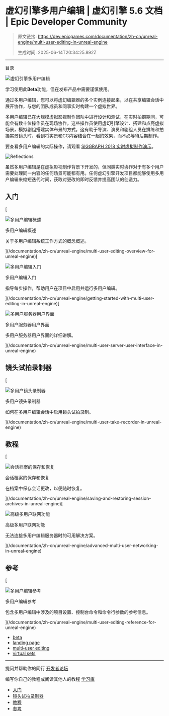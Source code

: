 # 虚幻引擎多用户编辑 | 虚幻引擎 5.6 文档 | Epic Developer Community

> 原文链接: https://dev.epicgames.com/documentation/zh-cn/unreal-engine/multi-user-editing-in-unreal-engine
> 
> 生成时间: 2025-06-14T20:34:25.892Z

---

目录

![虚幻引擎多用户编辑](https://dev.epicgames.com/community/api/documentation/image/0817da73-7196-4d9a-8f3c-75cb5f81de54?resizing_type=fill&width=1920&height=335)

学习使用此**Beta**功能，但在发布产品中需要谨慎使用。

通过多用户编辑，您可以将虚幻编辑器的多个实例连接起来，以在共享编辑会话中展开协作，与您的团队成员和同事实时构建一个虚拟世界。

多用户编辑已在大规模虚拟影视制作团队中进行设计和测试，在实时拍摄期间，可能会有数十位操作员在现场协作。这些操作员使用虚幻引擎设计、搭建和点亮虚拟场景，模拟剧组搭建实体布景的方式。这有助于导演、演员和剧组人员在排练和拍摄实景镜头时，看到将实景和CG内容结合在一起的效果，而不必等待后期制作。

要查看多用户编辑的实际操作，请观看 [SIGGRAPH 2018 实时虚拟制作演示](https://www.unrealengine.com/en-US/blog/multi-user-collaboration-and-unreal-engine-real-time-production)。

![Reflections](https://d1iv7db44yhgxn.cloudfront.net/documentation/images/78461cf4-5753-4f0b-af4d-37e7c64cc6c9/reflections.png "Reflections")

虽然多用户编辑是在虚拟影视制作背景下开发的，但同类实时协作对于有多个用户需要处理同一内容的任何场景可能都有用。任何虚幻引擎开发项目都能够使用多用户编辑来缩短迭代时间，获取对更改的即时反馈并提高团队的创造力。

## 入门

[

![多用户编辑概述](https://d1iv7db44yhgxn.cloudfront.net/documentation/images/d68872c2-9c11-402b-8b15-8e3aedda746d/multiuserediting-workflow-topic.png)

多用户编辑概述

关于多用户编辑系统工作方式的概念概述。





](/documentation/zh-cn/unreal-engine/multi-user-editing-overview-for-unreal-engine)[

![多用户编辑入门](https://d1iv7db44yhgxn.cloudfront.net/documentation/images/2636c5c4-7ac1-414a-98a0-ee7c761a43ca/multiuserediting-qs-topic.png)

多用户编辑入门

指导每步操作，帮助用户在项目中启用并运行多用户编辑。





](/documentation/zh-cn/unreal-engine/getting-started-with-multi-user-editing-in-unreal-engine)[

![多用户服务器用户界面](https://d1iv7db44yhgxn.cloudfront.net/documentation/images/2d0445e0-d3ad-4368-b37f-38891b0fe36b/multi-user-server-topic-image.png)

多用户服务器用户界面

多用户服务器用户界面的详细讲解。





](/documentation/zh-cn/unreal-engine/multi-user-server-user-interface-in-unreal-engine)

## 镜头试拍录制器

[

![多用户镜头录制器](https://d1iv7db44yhgxn.cloudfront.net/documentation/images/314be73f-d323-47bf-bfbc-c70e0f994fc0/placeholder_topic.png)

多用户镜头录制器

如何在多用户编辑会话中启用镜头试拍录制。





](/documentation/zh-cn/unreal-engine/multi-user-take-recorder-in-unreal-engine)

## 教程

[

![会话档案的保存和恢复](https://d1iv7db44yhgxn.cloudfront.net/documentation/images/ef31a1b5-5090-40d2-9280-a84fa086a5bc/placeholder_topic.png)

会话档案的保存和恢复

在档案中保存会话更改，以便随时恢复。





](/documentation/zh-cn/unreal-engine/saving-and-restoring-session-archives-in-unreal-engine)[

![高级多用户联网功能](https://d1iv7db44yhgxn.cloudfront.net/documentation/images/fe0503fe-51ee-4787-8cb6-d36930dc8226/placeholder_topic.png)

高级多用户联网功能

无法连接多用户编辑服务器时的可用解决方案。





](/documentation/zh-cn/unreal-engine/advanced-multi-user-networking-in-unreal-engine)

## 参考

[

![多用户编辑参考](https://d1iv7db44yhgxn.cloudfront.net/documentation/images/fc2e7a52-e201-4ef4-8185-99c1f95712d7/multiusereditingref-topic.png)

多用户编辑参考

包含多用户编辑中涉及的项目设置、控制台命令和命令行参数的参考信息。





](/documentation/zh-cn/unreal-engine/multi-user-editing-reference-for-unreal-engine)

-   [beta](https://dev.epicgames.com/community/search?query=beta)
-   [landing page](https://dev.epicgames.com/community/search?query=landing%20page)
-   [multi-user editing](https://dev.epicgames.com/community/search?query=multi-user%20editing)
-   [virtual sets](https://dev.epicgames.com/community/search?query=virtual%20sets)

* * *

提问并帮助你的同行 [开发者论坛](https://forums.unrealengine.com/categories?tag=unreal-engine)

编写你自己的教程或阅读其他人的教程 [学习库](https://dev.epicgames.com/community/unreal-engine/learning)

-   [入门](/documentation/zh-cn/unreal-engine/multi-user-editing-in-unreal-engine#%E5%85%A5%E9%97%A8)
-   [镜头试拍录制器](/documentation/zh-cn/unreal-engine/multi-user-editing-in-unreal-engine#%E9%95%9C%E5%A4%B4%E8%AF%95%E6%8B%8D%E5%BD%95%E5%88%B6%E5%99%A8)
-   [教程](/documentation/zh-cn/unreal-engine/multi-user-editing-in-unreal-engine#%E6%95%99%E7%A8%8B)
-   [参考](/documentation/zh-cn/unreal-engine/multi-user-editing-in-unreal-engine#%E5%8F%82%E8%80%83)